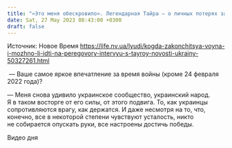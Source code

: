 ```yaml
---
title: "«Это меня обескровило». Легендарная Тайра — о личных потерях за время войны и о том, каким будет ее финал. Интервью NV"
date: Sat, 27 May 2023 08:43:00 +0300
draft: false
---
```

Источник: Новое Время https://life.nv.ua/lyudi/kogda-zakonchitsya-voyna-i-mozhno-li-idti-na-peregovory-intervyu-s-tayroy-novosti-ukrainy-50327261.html


 — Ваше самое яркое впечатление за время войны (кроме 24 февраля 2022 года)?

— Меня снова удивило украинское сообщество, украинский народ. Я в таком восторге от его силы, от этого подвига. То, как украинцы сопротивляются врагу, как держатся. И даже несмотря на то, что, конечно, все в некоторой степени чувствуют усталость, никто не собирается опускать руки, все настроены достичь победы.

  Видео дня    
